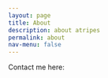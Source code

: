 ```yaml
---
layout: page
title: About
description: about atripes
permalink: about
nav-menu: false
---
```


Contact me here:
